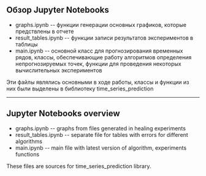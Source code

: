 ## Обзор Jupyter Notebooks
- graphs.ipynb -- функции генерации основных графиков, которые предствлены в отчете
- result_tables.ipynb -- функции записи результатов экспериментов в таблицы
- main.ipynb -- основной класс для прогнозирования временных рядов, классы, обеспечивающие работу алгоритмов определения непрогнозируемых точек, функции для проведения некоторых вычислительных экспериментов

Эти файлы являлись основными в ходе работы, классы и функции из них были выделены в библиотеку time_series_prediction

-----

## Jupyter Notebooks overview

- graphs.ipynb -- graphs from files generated in healing experiments
- result_tables.ipynb -- separate file for tables with errors for different algorithms
- main.ipynb -- main file with latest version of algorithm, experiments functions

These files are sources for time_series_prediction library.